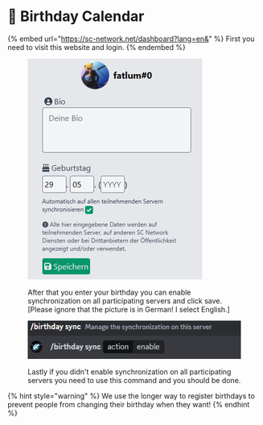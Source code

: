 # 🎂 Birthday Calendar

{% embed url="https://sc-network.net/dashboard?lang=en&" %}
First you need to visit this website and login.
{% endembed %}

<figure><img src="../.gitbook/assets/synth-enabled (1).PNG" alt=""><figcaption><p>After that you enter your birthday you can enable synchronization on all participating servers and click save. [Please ignore that the picture is in German! I select English.]</p></figcaption></figure>

<figure><img src="../.gitbook/assets/birth-synth.PNG" alt=""><figcaption><p>Lastly if you didn't enable synchronization on all participating servers you need to use this command and you should be done.</p></figcaption></figure>

{% hint style="warning" %}
We use the longer way to register birthdays to prevent people from changing their birthday when they want!
{% endhint %}
